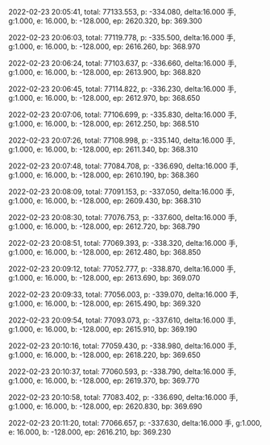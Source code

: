 2022-02-23 20:05:41, total: 77133.553, p: -334.080, delta:16.000 手, g:1.000, e: 16.000, b: -128.000, ep: 2620.320, bp: 369.300

2022-02-23 20:06:03, total: 77119.778, p: -335.500, delta:16.000 手, g:1.000, e: 16.000, b: -128.000, ep: 2616.260, bp: 368.970

2022-02-23 20:06:24, total: 77103.637, p: -336.660, delta:16.000 手, g:1.000, e: 16.000, b: -128.000, ep: 2613.900, bp: 368.820

2022-02-23 20:06:45, total: 77114.822, p: -336.230, delta:16.000 手, g:1.000, e: 16.000, b: -128.000, ep: 2612.970, bp: 368.650

2022-02-23 20:07:06, total: 77106.699, p: -335.830, delta:16.000 手, g:1.000, e: 16.000, b: -128.000, ep: 2612.250, bp: 368.510

2022-02-23 20:07:26, total: 77108.998, p: -335.140, delta:16.000 手, g:1.000, e: 16.000, b: -128.000, ep: 2611.340, bp: 368.310

2022-02-23 20:07:48, total: 77084.708, p: -336.690, delta:16.000 手, g:1.000, e: 16.000, b: -128.000, ep: 2610.190, bp: 368.360

2022-02-23 20:08:09, total: 77091.153, p: -337.050, delta:16.000 手, g:1.000, e: 16.000, b: -128.000, ep: 2609.430, bp: 368.310

2022-02-23 20:08:30, total: 77076.753, p: -337.600, delta:16.000 手, g:1.000, e: 16.000, b: -128.000, ep: 2612.720, bp: 368.790

2022-02-23 20:08:51, total: 77069.393, p: -338.320, delta:16.000 手, g:1.000, e: 16.000, b: -128.000, ep: 2612.480, bp: 368.850

2022-02-23 20:09:12, total: 77052.777, p: -338.870, delta:16.000 手, g:1.000, e: 16.000, b: -128.000, ep: 2613.690, bp: 369.070

2022-02-23 20:09:33, total: 77056.003, p: -339.070, delta:16.000 手, g:1.000, e: 16.000, b: -128.000, ep: 2615.490, bp: 369.320

2022-02-23 20:09:54, total: 77093.073, p: -337.610, delta:16.000 手, g:1.000, e: 16.000, b: -128.000, ep: 2615.910, bp: 369.190

2022-02-23 20:10:16, total: 77059.430, p: -338.980, delta:16.000 手, g:1.000, e: 16.000, b: -128.000, ep: 2618.220, bp: 369.650

2022-02-23 20:10:37, total: 77060.593, p: -338.790, delta:16.000 手, g:1.000, e: 16.000, b: -128.000, ep: 2619.370, bp: 369.770

2022-02-23 20:10:58, total: 77083.402, p: -336.690, delta:16.000 手, g:1.000, e: 16.000, b: -128.000, ep: 2620.830, bp: 369.690

2022-02-23 20:11:20, total: 77066.657, p: -337.630, delta:16.000 手, g:1.000, e: 16.000, b: -128.000, ep: 2616.210, bp: 369.230